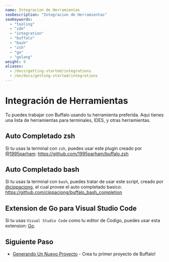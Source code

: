```yaml
---
name: Integracion de Herramientas
seoDescription: "Integracion de Herramientas"
seoKeywords: 
  - "tooling"
  - "ide"
  - "integration"
  - "buffalo"
  - "bash"
  - "zsh"
  - "go"
  - "golang"
weight: 9
aliases:
  - /docs/getting-started/integrations
  - /en/docs/getting-started/integrations
---
```


# Integración de Herramientas

Tu puedes trabajar con Buffalo usando tu herramienta preferida. Aqui tienes una lista de herramientas para terminales, IDES, y otras herramientas.

## Auto Completado zsh

Si tu usas la terminal con `zsh`, puedes usar este plugin creado por [@1995parham](https://github.com/1995parham): https://github.com/1995parham/buffalo.zsh

## Auto Completado bash

Si tu usas la terminal con `bash`, puedes tratar de usar este script, creado por [@cippaciong](https://github.com/cippaciong), el cual provee el auto completado basico: https://github.com/cippaciong/buffalo_bash_completion

## Extension de Go para Visual Studio Code

Si tu usas `Visual Studio Code` como tu editor de Codigo, puedes usar esta extension: [Go](https://code.visualstudio.com/docs/languages/go).

## Siguiente Paso

* [Generando Un Nuevo Proyecto](/documentation/getting_started/new-project) - Crea tu primer proyecto de Buffalo!
